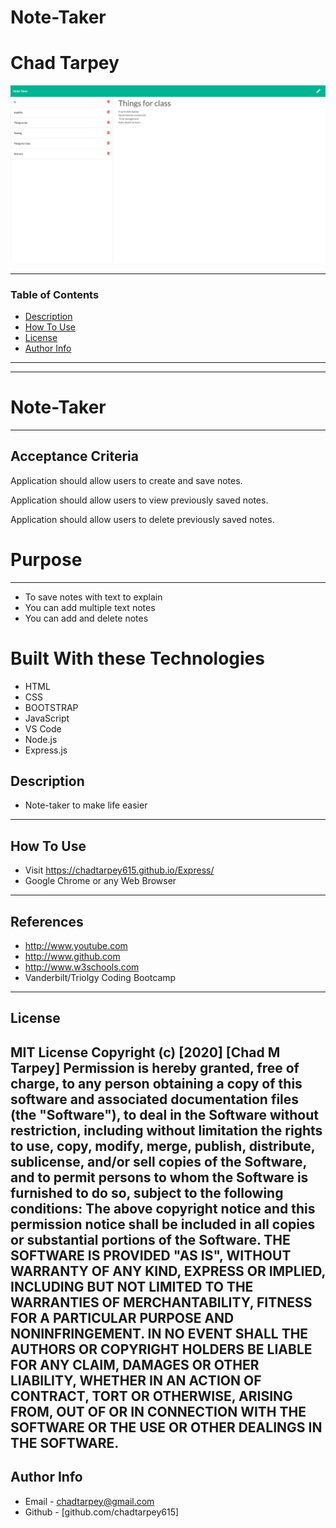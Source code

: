 # Note-Taker
# Chad Tarpey
![Project Image](Develop/express.png)

---

### Table of Contents
- [Description](#description)
- [How To Use](#how-to-use)
- [License](#license)
- [Author Info](#author-info)
---

---

# Note-Taker
---
## Acceptance Criteria

Application should allow users to create and save notes.

Application should allow users to view previously saved notes.

Application should allow users to delete previously saved notes.


# Purpose
---
* To save notes with text to explain 
* You can add multiple text notes 
* You can add and delete notes


# Built With these Technologies
* HTML
* CSS
* BOOTSTRAP
* JavaScript
* VS Code
* Node.js
* Express.js



## Description
* Note-taker to make life easier

---
## How To Use
- Visit   https://chadtarpey615.github.io/Express/
- Google Chrome or any Web Browser
---
## References
- http://www.youtube.com
- http://www.github.com
- http://www.w3schools.com
- Vanderbilt/Triolgy Coding Bootcamp
---
## License
MIT License
Copyright (c) [2020] [Chad M Tarpey]
Permission is hereby granted, free of charge, to any person obtaining a copy
of this software and associated documentation files (the "Software"), to deal
in the Software without restriction, including without limitation the rights
to use, copy, modify, merge, publish, distribute, sublicense, and/or sell
copies of the Software, and to permit persons to whom the Software is
furnished to do so, subject to the following conditions:
The above copyright notice and this permission notice shall be included in all
copies or substantial portions of the Software.
THE SOFTWARE IS PROVIDED "AS IS", WITHOUT WARRANTY OF ANY KIND, EXPRESS OR
IMPLIED, INCLUDING BUT NOT LIMITED TO THE WARRANTIES OF MERCHANTABILITY,
FITNESS FOR A PARTICULAR PURPOSE AND NONINFRINGEMENT. IN NO EVENT SHALL THE
AUTHORS OR COPYRIGHT HOLDERS BE LIABLE FOR ANY CLAIM, DAMAGES OR OTHER
LIABILITY, WHETHER IN AN ACTION OF CONTRACT, TORT OR OTHERWISE, ARISING FROM,
OUT OF OR IN CONNECTION WITH THE SOFTWARE OR THE USE OR OTHER DEALINGS IN THE
SOFTWARE.
---
## Author Info
- Email - [chadtarpey@gmail.com](chadtarpey@gmail.com)
- Github - [github.com/chadtarpey615]


